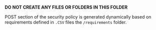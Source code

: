 **DO NOT CREATE ANY FILES OR FOLDERS IN THIS FOLDER**

POST section of the security policy is generated dynamically based on requirements defined in 
```.CSV``` files the ```/requirements``` folder.
